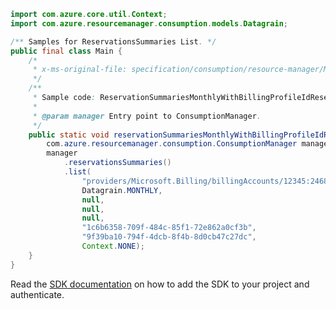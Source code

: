 ```java
import com.azure.core.util.Context;
import com.azure.resourcemanager.consumption.models.Datagrain;

/** Samples for ReservationsSummaries List. */
public final class Main {
    /*
     * x-ms-original-file: specification/consumption/resource-manager/Microsoft.Consumption/stable/2021-10-01/examples/ReservationSummariesMonthlyWithBillingProfileIdReservationId.json
     */
    /**
     * Sample code: ReservationSummariesMonthlyWithBillingProfileIdReservationId.
     *
     * @param manager Entry point to ConsumptionManager.
     */
    public static void reservationSummariesMonthlyWithBillingProfileIdReservationId(
        com.azure.resourcemanager.consumption.ConsumptionManager manager) {
        manager
            .reservationsSummaries()
            .list(
                "providers/Microsoft.Billing/billingAccounts/12345:2468/billingProfiles/13579",
                Datagrain.MONTHLY,
                null,
                null,
                null,
                "1c6b6358-709f-484c-85f1-72e862a0cf3b",
                "9f39ba10-794f-4dcb-8f4b-8d0cb47c27dc",
                Context.NONE);
    }
}
```

Read the [SDK documentation](https://github.com/Azure/azure-sdk-for-java/blob/azure-resourcemanager-consumption_1.0.0-beta.3/sdk/consumption/azure-resourcemanager-consumption/README.md) on how to add the SDK to your project and authenticate.
